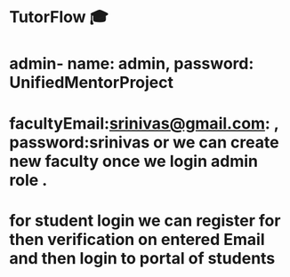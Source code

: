 # TutorFlow 🎓
# admin- name: admin, password: UnifiedMentorProject
# facultyEmail:srinivas@gmail.com: , password:srinivas or we can create new faculty  once we login admin role . 
# for student login we can register for then verification on entered Email and then login to portal of students
